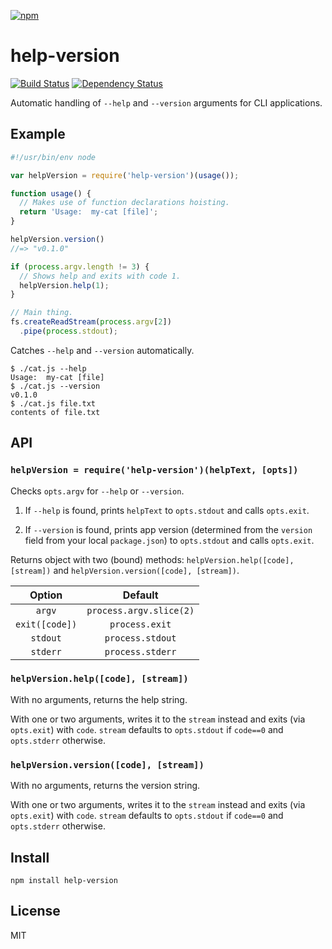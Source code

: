 [![npm](https://nodei.co/npm/help-version.png)](https://nodei.co/npm/help-version/)

# help-version

[![Build Status][travis-badge]][travis] [![Dependency Status][david-badge]][david]

Automatic handling of `--help` and `--version` arguments for CLI applications.

[travis]: https://travis-ci.org/eush77/help-version
[travis-badge]: https://travis-ci.org/eush77/help-version.svg
[david]: https://david-dm.org/eush77/help-version
[david-badge]: https://david-dm.org/eush77/help-version.png

## Example

```js
#!/usr/bin/env node

var helpVersion = require('help-version')(usage());

function usage() {
  // Makes use of function declarations hoisting.
  return 'Usage:  my-cat [file]';
}

helpVersion.version()
//=> "v0.1.0"

if (process.argv.length != 3) {
  // Shows help and exits with code 1.
  helpVersion.help(1);
}

// Main thing.
fs.createReadStream(process.argv[2])
  .pipe(process.stdout);
```

Catches `--help` and `--version` automatically.

```
$ ./cat.js --help
Usage:  my-cat [file]
$ ./cat.js --version
v0.1.0
$ ./cat.js file.txt
contents of file.txt
```

## API

### `helpVersion = require('help-version')(helpText, [opts])`

Checks `opts.argv` for `--help` or `--version`.

1. If `--help` is found, prints `helpText` to `opts.stdout` and calls `opts.exit`.

2. If `--version` is found, prints app version (determined from the `version` field from your local `package.json`) to `opts.stdout` and calls `opts.exit`.

Returns object with two (bound) methods: `helpVersion.help([code], [stream])` and `helpVersion.version([code], [stream])`.

| Option         | Default                 |
| :------------: | :---------------------: |
| `argv`         | `process.argv.slice(2)` |
| `exit([code])` | `process.exit`          |
| `stdout`       | `process.stdout`        |
| `stderr`       | `process.stderr`        |

### `helpVersion.help([code], [stream])`

With no arguments, returns the help string.

With one or two arguments, writes it to the `stream` instead and exits (via `opts.exit`) with `code`. `stream` defaults to `opts.stdout` if `code==0` and `opts.stderr` otherwise.

### `helpVersion.version([code], [stream])`

With no arguments, returns the version string.

With one or two arguments, writes it to the `stream` instead and exits (via `opts.exit`) with `code`. `stream` defaults to `opts.stdout` if `code==0` and `opts.stderr` otherwise.

## Install

```
npm install help-version
```

## License

MIT
